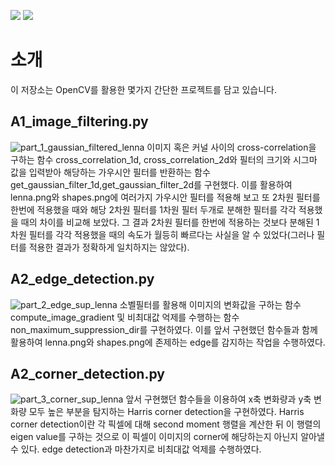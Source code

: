 <img src="https://img.shields.io/badge/Python-3776AB?style=flat&logo=Python&logoColor=white"/> <img src="https://img.shields.io/badge/OpenCV-5C3EE8?style=flat&logo=OpenCV&logoColor=white"/>
# 소개
이 저장소는 OpenCV를 활용한 몇가지 간단한 프로젝트를 담고 있습니다.

## A1_image_filtering.py
![part_1_gaussian_filtered_lenna](https://github.com/Rim-SeungJae/Computer-Vision-filtering/assets/50349104/0a5ea8fd-7043-4284-a486-9a6ac26be022)
이미지 혹은 커널 사이의 cross-correlation을 구하는 함수 cross_correlation_1d, cross_correlation_2d와 필터의 크기와 시그마 값을 입력받아 해당하는 가우시안 필터를 반환하는 함수 get_gaussian_filter_1d,get_gaussian_filter_2d를 구현했다.
이를 활용하여 lenna.png와 shapes.png에 여러가지 가우시안 필터를 적용해 보고 또 2차원 필터를 한번에 적용했을 때와 해당 2차원 필터를 1차원 필터 두개로 분해한 필터를 각각 적용했을 때의 차이를 비교해 보았다.
그 결과 2차원 필터를 한번에 적용하는 것보다 분해된 1차원 필터를 각각 적용했을 때의 속도가 월등히 빠르다는 사실을 알 수 있었다(그러나 필터를 적용한 결과가 정확하게 일치하지는 않았다).

## A2_edge_detection.py
![part_2_edge_sup_lenna](https://github.com/Rim-SeungJae/Computer-Vision-filtering/assets/50349104/4feca944-8b09-4cf0-88ab-ec7fa02d682e)
소벨필터를 활용해 이미지의 변화값을 구하는 함수 compute_image_gradient 및 비최대값 억제를 수행하는 함수 non_maximum_suppression_dir를 구현하였다.
이를 앞서 구현했던 함수들과 함께 활용하여 lenna.png와 shapes.png에 존제하는 edge를 감지하는 작업을 수행하였다.

## A2_corner_detection.py
![part_3_corner_sup_lenna](https://github.com/Rim-SeungJae/Computer-Vision-filtering/assets/50349104/10e77e72-8eca-4a7a-8395-a38ddc7e1242)
앞서 구현했던 함수들을 이용하여 x축 변화량과 y축 변화량 모두 높은 부분을 탐지하는 Harris corner detection을 구현하였다.
Harris corner detection이란 각 픽셀에 대해 second moment 행렬을 계산한 뒤 이 행렬의 eigen value를 구하는 것으로 이 픽셀이 이미지의 corner에 해당하는지 아닌지 알아낼 수 있다.
edge detection과 마찬가지로 비최대값 억제를 수행하였다.
